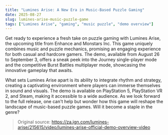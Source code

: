 ```yaml
---
title: "Lumines Arise: A New Era in Music-Based Puzzle Gaming"
date: 2025-08-27
slug: lumines-arise-music-puzzle-game
tags: ["Lumines Arise", "gaming", "music puzzle", "demo overview"]
---
```


Get ready to experience a fresh take on puzzle gaming with Lumines Arise, the upcoming title from Enhance and Monstars Inc. This game uniquely combines music and puzzle mechanics, promising an engaging experience for both casual and hardcore gamers. The demo, available from August 26 to September 3, offers a sneak peek into the Journey single-player mode and the competitive Burst Battles multiplayer mode, showcasing the innovative gameplay that awaits.

What sets Lumines Arise apart is its ability to integrate rhythm and strategy, creating a captivating environment where players can immerse themselves in sound and visuals. The demo is available on PlayStation 5, PlayStation VR 2, and Steam, making it accessible to a wide audience. As we look forward to the full release, one can't help but wonder how this game will reshape the landscape of music-based puzzle games. Will it become a staple in the genre?

> Original source: https://za.ign.com/lumines-arise/215615/video/lumines-arise-official-demo-overview-video